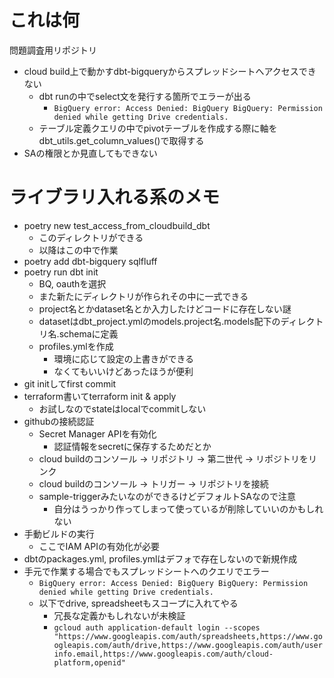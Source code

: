 # これは何

問題調査用リポジトリ

- cloud build上で動かすdbt-bigqueryからスプレッドシートへアクセスできない
  - dbt runの中でselect文を発行する箇所でエラーが出る
    - `BigQuery error: Access Denied: BigQuery BigQuery: Permission denied while getting Drive credentials.`
  - テーブル定義クエリの中でpivotテーブルを作成する際に軸をdbt_utils.get_column_values()で取得する
- SAの権限とか見直してもできない

# ライブラリ入れる系のメモ

- poetry new test_access_from_cloudbuild_dbt
  - このディレクトリができる
  - 以降はこの中で作業
- poetry add dbt-bigquery sqlfluff
- poetry run dbt init
  - BQ, oauthを選択
  - また新たにディレクトリが作られその中に一式できる
  - project名とかdataset名とか入力したけどコードに存在しない謎
  - datasetはdbt_project.ymlのmodels.project名.models配下のディレクトリ名.schemaに定義
  - profiles.ymlを作成
    - 環境に応じて設定の上書きができる
    - なくてもいいけどあったほうが便利
- git initしてfirst commit
- terraform書いてterraform init & apply
  - お試しなのでstateはlocalでcommitしない
- githubの接続認証
  - Secret Manager APIを有効化
    - 認証情報をsecretに保存するためだとか
  - cloud buildのコンソール -> リポジトリ -> 第二世代 -> リポジトリをリンク
  - cloud buildのコンソール -> トリガー -> リポジトリを接続
  - sample-triggerみたいなのができるけどデフォルトSAなので注意
    - 自分はうっかり作ってしまって使っているが削除していいのかもしれない
- 手動ビルドの実行
  - ここでIAM APIの有効化が必要
- dbtのpackages.yml, profiles.ymlはデフォで存在しないので新規作成
- 手元で作業する場合でもスプレッドシートへのクエリでエラー
  - `BigQuery error: Access Denied: BigQuery BigQuery: Permission denied while getting Drive credentials.`
  - 以下でdrive, spreadsheetもスコープに入れてやる
    - 冗長な定義かもしれないが未検証
    - `gcloud auth application-default login --scopes "https://www.googleapis.com/auth/spreadsheets,https://www.googleapis.com/auth/drive,https://www.googleapis.com/auth/userinfo.email,https://www.googleapis.com/auth/cloud-platform,openid"`

